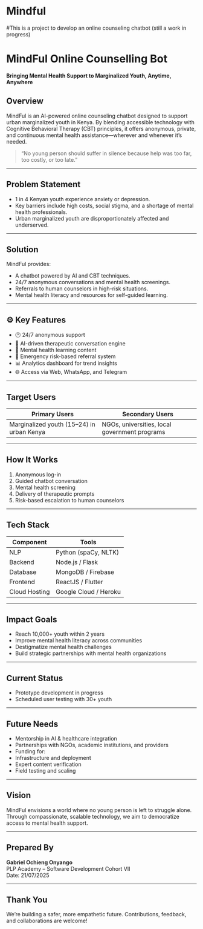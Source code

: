 # Mindful
#This is a project to develop an online counseling chatbot (still a work in progress)

#  MindFul Online Counselling Bot

**Bringing Mental Health Support to Marginalized Youth, Anytime, Anywhere**

##  Overview
MindFul is an AI-powered online counseling chatbot designed to support urban marginalized youth in Kenya. By blending accessible technology with Cognitive Behavioral Therapy (CBT) principles, it offers anonymous, private, and continuous mental health assistance—wherever and whenever it’s needed.

> “No young person should suffer in silence because help was too far, too costly, or too late.”

---

##  Problem Statement

- 1 in 4 Kenyan youth experience anxiety or depression.
- Key barriers include high costs, social stigma, and a shortage of mental health professionals.
- Urban marginalized youth are disproportionately affected and underserved.

---

##  Solution

MindFul provides:

- A chatbot powered by AI and CBT techniques.
- 24/7 anonymous conversations and mental health screenings.
- Referrals to human counselors in high-risk situations.
- Mental health literacy and resources for self-guided learning.

---

## ⚙ Key Features

- 🕐 24/7 anonymous support
- 🤖 AI-driven therapeutic conversation engine
- 📘 Mental health learning content
- 🚨 Emergency risk-based referral system
- 📊 Analytics dashboard for trend insights
- 🌐 Access via Web, WhatsApp, and Telegram

---

##  Target Users

| Primary Users                             | Secondary Users                               |
|-------------------------------------------|-----------------------------------------------|
| Marginalized youth (15–24) in urban Kenya | NGOs, universities, local government programs |

---

##  How It Works

1. Anonymous log-in
2. Guided chatbot conversation
3. Mental health screening
4. Delivery of therapeutic prompts
5. Risk-based escalation to human counselors

---

##  Tech Stack

| Component     | Tools                           |
|---------------|---------------------------------|
| NLP           | Python (spaCy, NLTK)            |
| Backend       | Node.js / Flask                 |
| Database      | MongoDB / Firebase              |
| Frontend      | ReactJS / Flutter               |
| Cloud Hosting | Google Cloud / Heroku           |

---

##  Impact Goals

- Reach 10,000+ youth within 2 years
- Improve mental health literacy across communities
- Destigmatize mental health challenges
- Build strategic partnerships with mental health organizations

---

##  Current Status

-  Prototype development in progress
-  Scheduled user testing with 30+ youth

---

##  Future Needs

-  Mentorship in AI & healthcare integration
-  Partnerships with NGOs, academic institutions, and providers
-  Funding for:
  - Infrastructure and deployment
  - Expert content verification
  - Field testing and scaling

---

##  Vision

MindFul envisions a world where no young person is left to struggle alone. Through compassionate, scalable technology, we aim to democratize access to mental health support.

---

##  Prepared By

**Gabriel Ochieng Onyango**  
PLP Academy – Software Development Cohort VII  
Date: 21/07/2025

---

##  Thank You

We’re building a safer, more empathetic future. Contributions, feedback, and collaborations are welcome!

